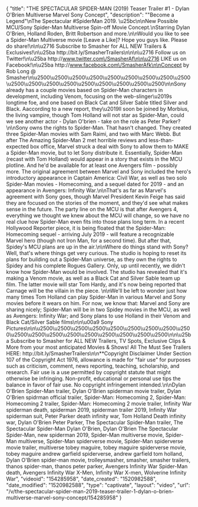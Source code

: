 {
    "title": "THE SPECTACULAR SPIDER-MAN (2019) Teaser Trailer #1 - Dylan O'Brien Multiverse Marvel Sony Concept",
    "description": "\"Become a Legend\"\nThe Spectacular #SpiderMan 2019. \u25bc\n\nNew Possible MCU\/Sony Spider-Man Multiverse Spin-off Movie Concept.\nStarring Dylan O'Brien, Holland Roden, Britt Robertson and more.\n\nWould you like to see a Spider-Man Multiverse movie [Leave a Like]? Hope you guys like. Please do share!\n\n\u2716 Subscribe to Smasher for ALL NEW Trailers & Exclusives!\n\u25ba http:\/\/bit.ly\/SmasherTrailers\n\n\n\u2716 Follow us on Twitter!\n\u25ba http:\/\/www.twitter.com\/SmasherAf\n\n\u2716 LIKE us on Facebook!\n\u25ba http:\/\/www.facebook.com\/SmasherAfk\n\nConcept by Rob Long @ Smasher\n\u2500\u2500\u2500\u2500\u2500\u2500\u2500\u2500\u2500\u2500\u2500\u2500\u2500\u2500\u2500\u2500\u2500\u2500\n\nSony already has a couple movies based on Spider-Man characters in development, including Venom, focusing on the web-slinger\u2019s longtime foe, and one based on Black Cat and Silver Sable titled Silver and Black. Aaccording to a new report, they\u2019ll soon be joined by Morbius, the living vampire, though Tom Holland will not star as Spider-Man, could we see another actor - Dylan O'brien - take on the role as Peter Parker?\n\nSony owns the rights to Spider-Man. That hasn't changed. They created three Spider-Man movies with Sam Raimi, and two with Marc Webb. But after The Amazing Spider-Man 2 met horrible reviews and less-than-expected box office, Marvel struck a deal with Sony to allow them to MAKE a Spider-Man movie, but to let Sony distribute it. Essentially, Spider-Man (recast with Tom Holland) would appear in a story that exists in the MCU plotline. And he'd be available for at least one Avengers film - possibly more. The original agreement between Marvel and Sony included the hero's introductory appearance in Captain America: Civil War, as well as two solo Spider-Man movies - Homecoming, and a sequel dated for 2019 - and an appearance in Avengers: Infinity War.\n\nThat's as far as Marvel's agreement with Sony goes, though Marvel President Kevin Feige has said they are focused on the stories of the moment, and they'd see what makes sense in the future. The party line on the MCU is that after Avengers 4, everything we thought we knew about the MCU will change, so we have no real clue how Spider-Man even fits into those plans long term. In a recent Hollywood Reporter piece, it is being floated that the Spider-Man: Homecoming sequel - arriving July 2019 - will feature a recognizable Marvel hero (though not Iron Man, for a second time). But after that, Spidey's MCU plans are up in the air.\n\nWhere do things stand with Sony? Well, that's where things get very curious. The studio is hoping to reset its plans for building out a Spider-Man universe, as they own the rights to Spidey and his complete Rogues Gallery. Only, up until recently, we didn't know how Spider-Man would be involved. The studio has revealed that it's making a Venom movie, as well as a Black Cat and Silver Sable team up film. The latter movie will star Tom Hardy, and it's now being reported that Carnage will be the villain in the piece. \n\nWe'll be left to wonder just how many times Tom Holland can play Spider-Man in various Marvel and Sony movies before it wears on him. For now, we know that: Marvel and Sony are sharing nicely; Spider-Man will be in two Spidey movies in the MCU, as well as Avengers: Infinity War; and Sony plans to use Holland in their Venom and Black Cat\/Silver Sable films\n\n\u00a9 Sony Pictures\n\n\u2500\u2500\u2500\u2500\u2500\u2500\u2500\u2500\u2500\u2500\u2500\u2500\u2500\u2500\u2500\u2500\u2500\u2500\n\n\u25ba Subscribe to Smasher for ALL NEW Trailers, TV Spots, Exclusive Clips & More from your most anticipated Movies & Shows! All The Must See Trailers HERE: http:\/\/bit.ly\/SmasherTrailers\n\n**Copyright Disclaimer Under Section 107 of the Copyright Act 1976, allowance is made for \"fair use\" for purposes such as criticism, comment, news reporting, teaching, scholarship, and research. Fair use is a use permitted by copyright statute that might otherwise be infringing. Non-profit, educational or personal use tips the balance in favor of fair use. No copyright infringement intended.\n\nDylan O'Brien Spider-Man trailer, Dylan O'Brien spiderman movie trailer, Dylan O'Brien spidrman official trailer, Spider-Man: Homecoming  2, Spider-Man: Homecoming 2 trailer, Spider-Man: Homecoming 2 movie trailer, Infinity War spiderman death, spiderman 2019, spiderman trailer 2019, Infinity War spiderman suit, Peter Parker death infinity war, Tom Holland Death infinity war, Dylan O'Brien Peter Parker, The Spectacular Spider-Man trailer, The Spectacular Spider-Man Dylan O'Brien, Dylan O'Brien The Spectacular Spider-Man, new spiderman 2019, Spider-Man multiverse movie, Spider-Man multiverse, Spider-Man spiderverse movie, Spider-Man spiderverse movie trailer, multiverse tobey maguire, tobey maguire spiderverse movie, tobey maguire andrew garfield spiderverse, andrew garfield tom holland, Dylan O'Brien spider-man movie, trolleysmasher, smasher, smasher trailers, thanos spider-man, thanos peter parker, Avengers Infinity War Spider-Man death, Avengers Infinity War X-Men, Infinity War X-men, Wolverine Infinity War",
    "videoid": "154285958",
    "date_created": "1520982588",
    "date_modified": "1520982588",
    "type": "captivate",
    "layout": "video",
    "url": "\/v\/the-spectacular-spider-man-2019-teaser-trailer-1-dylan-o-brien-multiverse-marvel-sony-concept\/154285958"
}